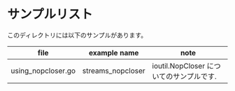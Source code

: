 # サンプルリスト

このディレクトリには以下のサンプルがあります。

|file|example name|note|
|----|------------|----|
|using\_nopcloser.go|streams\_nopcloser|ioutil.NopCloser についてのサンプルです.|


